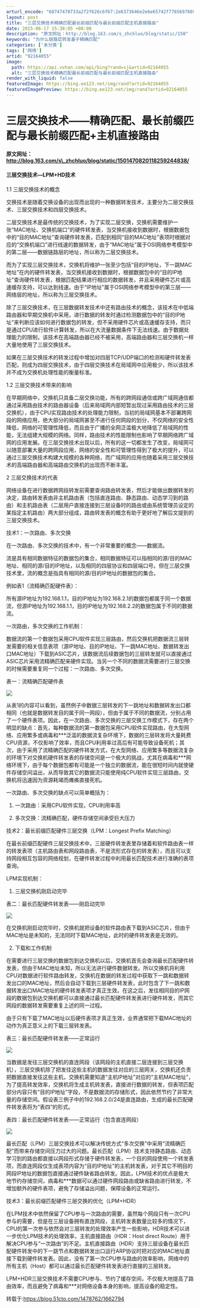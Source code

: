 ```yaml
---
arturl_encode: "68747470733a2f2f626c6f67:2e6373646e2e6e65742f77656978696e5f3333383735383339:2f61727469636c652f64657461696c732f3932313634303535"
layout: post
title: "三层交换技术精确匹配最长前缀匹配与最长前缀匹配主机直接路由"
date: 2015-06-17 15:38:05 +08:00
description: "原文网址：http://blog.163.com/s_zhchluo/blog/static/150"
keywords: "为什么链路层转发基于精确匹配"
categories: ['未分类']
tags: ['网络']
artid: "92164055"
image:
  path: https://api.vvhan.com/api/bing?rand=sj&artid=92164055
  alt: "三层交换技术精确匹配最长前缀匹配与最长前缀匹配主机直接路由"
render_with_liquid: false
featuredImage: https://bing.ee123.net/img/rand?artid=92164055
featuredImagePreview: https://bing.ee123.net/img/rand?artid=92164055
---
```


# 三层交换技术——精确匹配、最长前缀匹配与最长前缀匹配+主机直接路由

#### 原文网址：http://blog.163.com/s\_zhchluo/blog/static/1501470820118259244838/

#### 三层交换技术—LPM+HD技术

1.1 三层交换技术的概念

交换技术是随着交换设备的出现而出现的一种数据转发技术，主要分为二层交换技术、三层交换技术和四层交换技术。

二层交换技术是最传统的交换技术，为了实现二层交换，交换机需要维护一张“MAC地址、交换机端口”的硬件转发表，当交换机接收到数据时，根据数据包中的“目的MAC地址”查询硬件转发表，匹配到相同“目的MAC地址”表项时根据对应的“交换机端口”进行线速的数据转发，由于“MAC地址”属于OSI网络参考模型中的第二层——数据链路层的地址，所以称为二层交换技术。

而为了实现三层交换技术，交换机将维护一张至少包括“目的IP地址，下一跳MAC地址”在内的硬件转发表，当交换机接收到数据时，根据数据包中的“目的IP地址”查询硬件转发表，根据匹配结果进行相应的数据转发，并且采用硬件芯片或高速缓存支持，可以达到线速。由于“IP地址”属于OSI网络参考模型中的第三层——网络层的地址，所以称为三层交换技术。

除了三层交换技术，在三层数据转发技术中还有路由技术的概念，该技术在中低端路由器和早期交换机中采用，进行数据的转发时通过检测数据包中的“目的IP地址”来判断应该如何进行数据包的转发，但不采用硬件芯片或高速缓存支持，而只是通过CPU进行软件计算转发，所以在大流量数据条件下无法线速。由于数据处理能力的限制，该技术在高端路由器已经不被采用，高端路由器和三层交换机一样大量地使用了三层交换技术。

如果在三层交换技术的转发过程中增加对四层TCP/UDP端口的检测和硬件转发表匹配，则成为四层交换技术，由于四层交换技术在局域网中应用极少，所以该技术并不成为交换机处理性能的衡量标准。

1.2 三层交换技术带来的影响

在早期网络中，交换机只具备二层交换功能，所有的跨网段通信或跨广域网通信都通过采用路由技术的路由器设备（后来局域网内部短暂出现过采用路由技术的三层交换机），由于CPU实现路由技术的处理能力限制，当初的局域网基本不部署跨网段的网络应用，绝大部分的局域网甚至不进行任何网段的划分，不仅网络的安全性降低，网络的可管理性降低，而且由于广播的全网泛滥极大地降低了局域网的性能，无法组建大规模的网络。同样，路由技术的性能限制也影响了早期网络跨广域网的应用发展。在三层交换技术出现以后，所有的这一切都发生了改变，局域网可以随意部署大量的跨网段应用，网络的安全性和可管理性得到了极大的提升，可以通过三层交换技术构建大规模的各种网络，而广域网的应用也随着采用三层交换技术的高端路由器和高端路由交换机的出现而不断丰富。

2 三层交换技术的代表

网络设备在进行数据跨网段转发前需要查询路由转发表，然后才能做出数据转发的决定，路由转发表由非主机路由表（包括直连路由、静态路由、动态学习到的路由）和主机路由表（二层用户直接连接到三层设备时的路由或由系统管理员设定的某指定主机路由）两大部分组成，路由转发表的概念有助于更好地了解后文提到的三层交换技术。

技术1：一次路由、多次交换

在一次路由、多次交换的技术中，有一个非常重要的概念——数据流。

流是具有相同数据特征的数据包的集合，相同数据特征可以指相同的源/目的MAC地址、相同的源/目的IP地址，以及相同的四层协议和四层端口号。但在三层交换技术里，流的概念是指具有相同的源/目的IP地址的数据包的集合。

例如表1（流精确匹配硬件表）：

所有源IP地址为192.168.1.1，目的IP地址为192.168.2.1的数据包都属于同一个数据流，但源IP地址为192.168.1.1，目的IP地址为192.168.2.2的数据包属于不同的数据流。

一次路由，多次交换的工作机制：

数据流的第一个数据包采用CPU软件实现三层路由，然后交换机把数据流三层转发需要的相关信息表项（源IP地址、目的IP地址、下一跳MAC地址、数据转发出口MAC地址）下载到ASIC芯片，该数据流后续数据包的三层转发就可以直接通过ASIC芯片采用流精确匹配来硬件实现。当另一个不同的数据流需要进行三层交换的时候需要重复同一个过程：一次路由、多次交换。

表一：流精确匹配硬件表

![](https://i-blog.csdnimg.cn/blog_migrate/a159cbeb51519f8dc03377748f5fd45c.jpeg)

从表1的内容可以看到，虽然例子中数据三层转发的下一跳地址和数据转发出口都相同（也就是数据转发目的属于同一网段），但由于属于不同的数据流，分别占用了一个硬件表项。因此，在一次路由、多次交换的三层交换工作模式下，存在两个明显的缺点：首先，每种数据流的第一数据包采用CPU软件实现路由，在大型网络、应用繁多或病毒和\*\*\*泛滥的数据流复杂环境下，数据的三层转发将大量耗费CPU资源，不仅影响了效率，而且CPU利用率过高后有可能导致设备死机；其次，由于采用了流精确匹配的硬件转发方式，在大型网络、应用繁多等数据流复杂的环境下对交换机硬件转发表的存储空间是一个极大的挑战，尤其在病毒和\*\*\*网络环境下，由于每个数据包都有可能是一个独立的数据流，能在很短时间内就使硬件存储空间溢出，从而导致其它的数据流只能使用纯CPU软件实现三层路由，交换机将迅速因为资源耗竭而瘫痪直接死机。

一次路由、多次交换的缺点可以简单概括为：

1. 一次路由：采用CPU软件实现，CPU利用率高

2. 多次交换：流精确匹配，硬件存储空间承受巨大压力

技术2：最长前缀匹配硬件三层交换（LPM：Longest Prefix Matching）

在最长前缀匹配硬件三层交换技术中，三层硬件转发表里存储着和软件路由表一样的转发表项（主机路由表和网段路由表，不是流形式存在的转发表），而且可以支持网段相互包容的网络规划，在硬件转发过程中利用最长匹配技术进行准确的表项查询。

LPM实现机制：

1. 三层交换机刚启动完毕

表二：最长匹配硬件转发表——刚启动完毕

![](https://i-blog.csdnimg.cn/blog_migrate/a510d7a17953acf0074b4c32f31e77f4.jpeg)

在交换机刚启动完毕时，交换机就把设备的软件路由表下载到ASIC芯片，但由于MAC地址是未知的，无法同时下载MAC地址，此时的硬件转发表是无效的。

2. 下载和工作机制

在需要进行三层交换的数据包到达交换机以后，交换机首先会查询最长匹配硬件转发表，但由于MAC地址未知，所以无法进行硬件数据转发。所以交换机将利用CPU对数据进行软件路由转发，交换机在数据的转发过程中获取下一跳和数据转发出口的MAC地址，然后会自动下载到三层硬件转发表，此时包含了下一跳和数据转发出口MAC地址的硬件转发表项才真正生效。在这之后，发往相同目的IP网段的数据包到达交换机都可以直接通过最长匹配硬件转发表进行硬件转发，而其它网段的数据转发需要重复上述的同一过程。

由于只有下载了MAC地址以后硬件表项才真正生效，业界通常把下载MAC地址的动作为真正意义上的下载三层转发表。

表三：最长匹配硬件转发表——正常运行

![](https://i-blog.csdnimg.cn/blog_migrate/0ec2fe1e599a950d7c491f57e918a8f2.jpeg)

当数据是发往三层交换机的直连网段（该网段的主机直接二层连接到三层交换机），三层交换机除了把发往这些主机的数据发往对应的三层网关，交换机还负责把数据直接发往这些主机，交换机需要知道“主机IP地址”对应的“主机MAC地址”，为了提高转发效率，交换机将生成主机转发表，直接进行数据的转发，但表项匹配部分内容只有“目的IP地址”字段，不是数据流的存储形式，因此依然节约了非常大量的存储空间。假设表三例子中的192.168.2.0/24是直连路由，生成的最长匹配硬件转发表将为“表四”的形式。
  
表四：最长匹配硬件转发表——正常运行（包含直连网段）

![](https://i-blog.csdnimg.cn/blog_migrate/afa5226cdaa1c8a9d81257c8c0233e9a.jpeg)

最长匹配（LPM）三层交换技术可以解决传统方式“多次交换”中采用“流精确匹配”而带来存储空间压力过大的问题。最长匹配（LPM）技术支持静态路由、动态学习到的路由都直接以网段形式存储于硬件转发表，一个目的网段使用一个转发表项，而直连网段仅生成表项内容为“目的IP地址”的主机转发表，对于其它不明目的网段IP地址的数据包直接通过硬件缺省路由转发。因此，LPM技术的优点是极大地节约存储空间，病毒和\*\*\*数据可以通过硬件网段路由或缺省路由进行转发，不增加额外的硬件表项，避免了存储溢出问题，保障设备的正常运行。

技术3：最长前缀匹配硬件三层交换的优化（LPM+HDR）

在LPM技术中依然保留了CPU参与一次路由的需要，虽然每个网段只有一次CPU参与的需要，但是在三层设备拥有直连网段，主机转发表数量比较多的情况下，CPU的第一次参与依然会对三层转发的处理效率产生一些影响，HDR技术可以进一步优化LPM技术的处理效率，主机直接路由（HDR：Host direct Route）用于解决CPU参与“一次路由”的不足。主机直接路由（HDR）支持三层设备在最长匹配硬件转发中的下一跳节点和数据转发出口运行ARP协议时把对应的MAC地址直接下载到硬件转发表。因此，没有了第一次CPU参与路由的效率影响，网络中的所有主机（Host）都可以通过最长匹配硬件转发表进行直接的三层转发。

LPM+HDR三层交换技术不需要CPU参与、节约了缓存空间，不仅极大地提高了路由效率，而且避免了病毒和\*\*\*对网络设备本身的影响，提高设备的稳定性。

转载于:https://blog.51cto.com/1478762/1662794